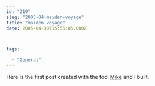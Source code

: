 ```yaml
---
id: "219"
slug: "2005-04-maiden-voyage"
title: "maiden voyage"
date: 2005-04-30T15:55:05.000Z



tags:

  - "General"
---
```

<div class="sqs-html-content">
  <p>Here is the first post created with the tool <a href="http://webcodefocus.com/">Mike</a> and I built.</p>
</div>
